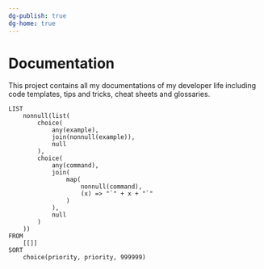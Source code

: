 ```yaml
---
dg-publish: true
dg-home: true
---
```


# Documentation 

This project contains all my documentations of my developer life including code templates, tips and tricks, cheat sheets and glossaries.

```dataview
LIST
    nonnull(list(
        choice(
            any(example),
            join(nonnull(example)),
            null
        ),
        choice(
            any(command),
            join(
                map(
                    nonnull(command), 
                    (x) => "`" + x + "`"
                )
            ),
            null
        )
    ))
FROM
    [[]]
SORT
    choice(priority, priority, 999999)
```
